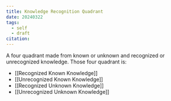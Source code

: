 ```yaml
---
title: Knowledge Recognition Quadrant
date: 20240322
tags:
  - self
  - draft
citation:
---
```

A four quadrant made from known or unknown and recognized or unrecognized knowledge. Those four quadrant is:
- [[Recognized Known Knowledge]]
- [[Unrecognized Known Knowledge]]
- [[Recognized Unknown Knowledge]]
- [[Unrecognized Unknown Knowledge]]